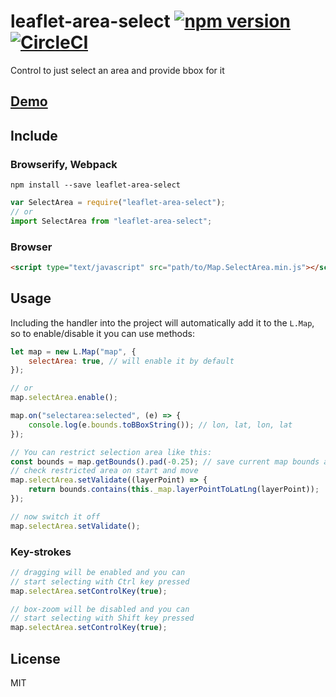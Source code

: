 # leaflet-area-select [![npm version](https://badge.fury.io/js/leaflet-area-select.svg)](https://badge.fury.io/js/leaflet-area-select) [![CircleCI](https://circleci.com/gh/w8r/leaflet-area-select/tree/leaflet-1.0.svg?style=svg)](https://circleci.com/gh/w8r/leaflet-area-select/tree/leaflet-1.0)

Control to just select an area and provide bbox for it

## [Demo](http://w8r.github.io/leaflet-area-select/)

## Include

### Browserify, Webpack

```shell
npm install --save leaflet-area-select
```

```javascript
var SelectArea = require("leaflet-area-select");
// or
import SelectArea from "leaflet-area-select";
```

### Browser

```html
<script type="text/javascript" src="path/to/Map.SelectArea.min.js"></script>
```

## Usage

Including the handler into the project will automatically add it to the `L.Map`,
so to enable/disable it you can use methods:

```javascript
let map = new L.Map("map", {
    selectArea: true, // will enable it by default
});

// or
map.selectArea.enable();

map.on("selectarea:selected", (e) => {
    console.log(e.bounds.toBBoxString()); // lon, lat, lon, lat
});

// You can restrict selection area like this:
const bounds = map.getBounds().pad(-0.25); // save current map bounds as restriction area
// check restricted area on start and move
map.selectArea.setValidate((layerPoint) => {
    return bounds.contains(this._map.layerPointToLatLng(layerPoint));
});

// now switch it off
map.selectArea.setValidate();
```

### Key-strokes

```javascript
// dragging will be enabled and you can
// start selecting with Ctrl key pressed
map.selectArea.setControlKey(true);

// box-zoom will be disabled and you can
// start selecting with Shift key pressed
map.selectArea.setControlKey(true);
```

## License

MIT
